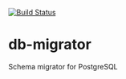 [![Build Status](https://travis-ci.org/VyacheslavHashov/db-migrator.svg?branch=master)](https://travis-ci.org/VyacheslavHashov/db-migrator)

# db-migrator
Schema migrator for PostgreSQL
